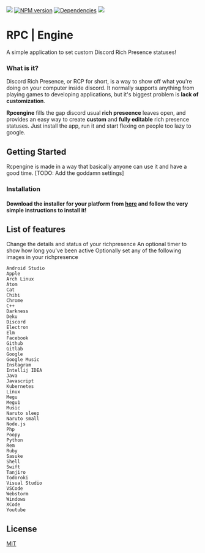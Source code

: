 
<div>
  <br/>
  <br/>
  <p>
  	<a href="https://travis-ci.com/theqoobee/rpcengine"><img src="https://travis-ci.com/theqoobee/rpcengine.svg?branch=master"></a>
    <a href="https://www.npmjs.com/package/discord.js"><img src="https://img.shields.io/npm/v/discord.js.svg?maxAge=3600" alt="NPM version" /></a>
    <a href="https://david-dm.org/theqoobee/rpcengine"><img src="https://img.shields.io/david/theqoobee/rpcengine.svg?maxAge=3600" alt="Dependencies" /></a>
    <a href="https://github.com/theqoobee/rpcengine/releases"><img src="https://img.shields.io/github/v/release/theqoobee/rpcengine" /></a>
  </p>

</div>


# RPC | Engine
A simple application to set custom Discord Rich Presence statuses!



### __What is it?__
Discord Rich Presence, or RCP for short, is a way to show off what you're doing on your computer inside discord. It normally supports anything from playing games to developing applications, but it's biggest problem is **lack of customization**. 


**Rpcengine** fills the gap discord usual **rich preseence** leaves open, and provides an easy way to create **custom** and **fully editable** rich presence statuses. Just install the app, run it and start flexing on people too lazy to google.

## Getting Started

Rcpengine is made in a way that basically anyone can use it and have a good time. [TODO: Add the goddamn settings]

### Installation

#### Download the installer for your platform from [here](https://github.com/theqoobee/rpcengine/releases) and follow the very simple instructions to install it!  

## List of features 
Change the details and status of your richpresence
An optional timer to show how long you've been active
Optionally set any of the following images in your richpresence

```
Android Studio
Apple
Arch Linux
Atom
Cat
Chibi
Chrome
C++
Darkness
Deku
Discord
Electron
Elm
Facebook
Github
Gitlab
Google
Google Music
Instagram
Intellij IDEA
Java
Javascript
Kubernetes
Linux
Megu
Megu1
Music
Naruto sleep
Naruto small 
Node.js
Php
Poopy
Python
Rem
Ruby
Sasuke
Shell
Swift
Tanjiro
Todoroki
Visual Studio
VSCode
Webstorm
Windows
XCode
Youtube
```


## License
[MIT](https://choosealicense.com/licenses/mit/)
